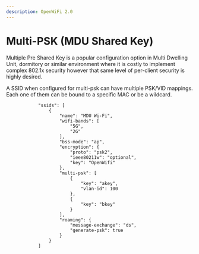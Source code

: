 ```yaml
---
description: OpenWiFi 2.0
---
```


# Multi-PSK \(MDU Shared Key\)

Multiple Pre Shared Key is a popular configuration option in Multi Dwelling Unit, dormitory or similar environment where it is costly to implement complex 802.1x security however that same level of per-client security is highly desired. 

A SSID when configured for multi-psk can have multiple PSK/VID mappings. Each one of them can be bound to a specific MAC or be a wildcard.

```text
			"ssids": [
				{
					"name": "MDU Wi-Fi",
					"wifi-bands": [
						"5G",
						"2G"
					],
					"bss-mode": "ap",
					"encryption": {
						"proto": "psk2",
						"ieee80211w": "optional",
						"key": "OpenWifi"
					},
					"multi-psk": [
						{
							"key": "akey",
							"vlan-id": 100
						},
						{
							"key": "bkey"
						}
					],
					"roaming": {
						"message-exchange": "ds",
						"generate-psk": true
					}
				}
			]
```

